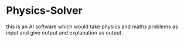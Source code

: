 # Physics-Solver
 this is an AI software which would take physics and maths problems as input and give output and explanation as output.
